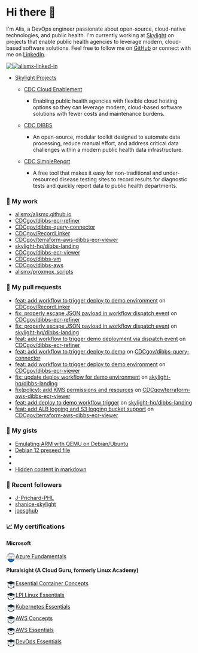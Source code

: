 # Hi there 👋 

I'm Alis, a DevOps engineer passionate about open-source, cloud-native technologies, and public health. I'm currently working at [Skylight](https://skylight.digital) on projects that enable public health agencies to leverage modern, cloud-based software solutions. Feel free to follow me on [GitHub](https://github.com/alismx) or connect with me on [LinkedIn](https://www.linkedin.com/in/alismx). 

[<img align="left" href="https://github.com/alismx" src="https://img.shields.io/badge/GitHub-181717.svg?style=for-the-badge&logo=GitHub&logoColor=white" />](https://github.com/alismx)

[<img alt="alismx-linked-in" src="https://img.shields.io/badge/linkedin-%230077B5.svg?&style=for-the-badge&logo=linkedin&logoColor=white" />](https://www.linkedin.com/in/alismx)<br>

- [Skylight Projects](https://skylight.digital/work/team-member/alis-akers/)

  - [CDC Cloud Enablement](https://skylight.digital/work/experience/cdc-dibbs-cloud-enablement/)
    - Enabling public health agencies with flexible cloud hosting options so they can leverage modern, cloud-based software solutions with fewer costs and maintenance burdens.

  - [CDC DIBBS](https://skylight.digital/work/experience/cdc-dibbs/)
    - An open-source, modular toolkit designed to automate data processing, reduce manual effort, and address critical data challenges within a modern public health data infrastructure.

  - [CDC SimpleReport](https://skylight.digital/work/experience/cdc-simplereport/)
    - A free tool that makes it easy for non-traditional and under-resourced disease testing sites to record results for diagnostic tests and quickly report data to public health departments.

### 🚀 My work

- [alismx/alismx.github.io](https://github.com/alismx/alismx.github.io)
- [CDCgov/dibbs-ecr-refiner](https://github.com/CDCgov/dibbs-ecr-refiner)
- [CDCgov/dibbs-query-connector](https://github.com/CDCgov/dibbs-query-connector)
- [CDCgov/RecordLinker](https://github.com/CDCgov/RecordLinker)
- [CDCgov/terraform-aws-dibbs-ecr-viewer](https://github.com/CDCgov/terraform-aws-dibbs-ecr-viewer)
- [skylight-hq/dibbs-landing](https://github.com/skylight-hq/dibbs-landing)
- [CDCgov/dibbs-ecr-viewer](https://github.com/CDCgov/dibbs-ecr-viewer)
- [CDCgov/dibbs-vm](https://github.com/CDCgov/dibbs-vm)
- [CDCgov/dibbs-aws](https://github.com/CDCgov/dibbs-aws)
- [alismx/proxmox_scripts](https://github.com/alismx/proxmox_scripts)

### 🌱 My pull requests

- [feat: add workflow to trigger deploy to demo environment](https://github.com/CDCgov/RecordLinker/pull/390) on [CDCgov/RecordLinker](https://github.com/CDCgov/RecordLinker)
- [fix: properly escape JSON payload in workflow dispatch event](https://github.com/CDCgov/dibbs-ecr-refiner/pull/111) on [CDCgov/dibbs-ecr-refiner](https://github.com/CDCgov/dibbs-ecr-refiner)
- [fix: properly escape JSON payload in workflow dispatch event](https://github.com/skylight-hq/dibbs-landing/pull/7) on [skylight-hq/dibbs-landing](https://github.com/skylight-hq/dibbs-landing)
- [feat: add workflow to trigger demo deployment via dispatch event](https://github.com/CDCgov/dibbs-ecr-refiner/pull/109) on [CDCgov/dibbs-ecr-refiner](https://github.com/CDCgov/dibbs-ecr-refiner)
- [feat: add workflow to trigger deploy to demo](https://github.com/CDCgov/dibbs-query-connector/pull/624) on [CDCgov/dibbs-query-connector](https://github.com/CDCgov/dibbs-query-connector)
- [feat: add workflow to trigger deploy to demo environment](https://github.com/CDCgov/dibbs-ecr-viewer/pull/753) on [CDCgov/dibbs-ecr-viewer](https://github.com/CDCgov/dibbs-ecr-viewer)
- [fix: update deploy workflow for demo environment](https://github.com/skylight-hq/dibbs-landing/pull/6) on [skylight-hq/dibbs-landing](https://github.com/skylight-hq/dibbs-landing)
- [fix(policy): add KMS permissions and resources](https://github.com/CDCgov/terraform-aws-dibbs-ecr-viewer/pull/30) on [CDCgov/terraform-aws-dibbs-ecr-viewer](https://github.com/CDCgov/terraform-aws-dibbs-ecr-viewer)
- [feat: add deploy to demo workflow trigger](https://github.com/skylight-hq/dibbs-landing/pull/5) on [skylight-hq/dibbs-landing](https://github.com/skylight-hq/dibbs-landing)
- [feat: add ALB logging and S3 logging bucket support](https://github.com/CDCgov/terraform-aws-dibbs-ecr-viewer/pull/29) on [CDCgov/terraform-aws-dibbs-ecr-viewer](https://github.com/CDCgov/terraform-aws-dibbs-ecr-viewer)

### 📓 My gists

- [Emulating ARM with QEMU on Debian/Ubuntu](https://gist.github.com/3107fdd62a87607d7cc7b1368d84fc52)
- [Debian 12 preseed file](https://gist.github.com/717776684587d3467b8c3980d2cba4e3)
- [](https://gist.github.com/eb554c67c7013b27c0e16461c3321df9)
- [](https://gist.github.com/a8c473968f0d87c0532944017f844363)
- [Hidden content in markdown](https://gist.github.com/cffeb79c933f98279c46906f390fd3a0)

### 👯 Recent followers

- [J-Prichard-PHL](https://github.com/J-Prichard-PHL)
- [shanice-skylight](https://github.com/shanice-skylight)
- [joesghub](https://github.com/joesghub)

### 📈 My certifications

#### Microsoft

[<img align="left" alt="azure-fundamentals" width="25" src="./assets/azurefundamentals.png" />Azure Fundamentals](https://www.credly.com/badges/460c0273-ed19-4f0c-8d38-4ee994dfeb22/public_url)

#### Pluralsight (A Cloud Guru, formerly Linux Academy)

[<img align="left" alt="Essential-Container-Concepts" width="25" src="./assets/linuxacademy.jpeg" />Essential Container Concepts](https://app.pluralsight.com/profile/alismx)

[<img align="left" alt="LPI-Linux-Essentials" width="25" src="./assets/linuxacademy.jpeg" />LPI Linux Essentials](https://app.pluralsight.com/profile/alismx)

[<img align="left" alt="Kubernetes-Essentials" width="25" src="./assets/linuxacademy.jpeg" />Kubernetes Essentials](https://app.pluralsight.com/profile/alismx)

[<img align="left" alt="AWS-Concepts" width="25" src="./assets/linuxacademy.jpeg" />AWS Concepts](https://app.pluralsight.com/profile/alismx)

[<img align="left" alt="AWS-Essentials" width="25" src="./assets/linuxacademy.jpeg" />AWS Essentials](https://app.pluralsight.com/profile/alismx)

[<img align="left" alt="DevOps-Essentials" width="25" src="./assets/linuxacademy.jpeg" />DevOps Essentials](https://app.pluralsight.com/profile/alismx)
